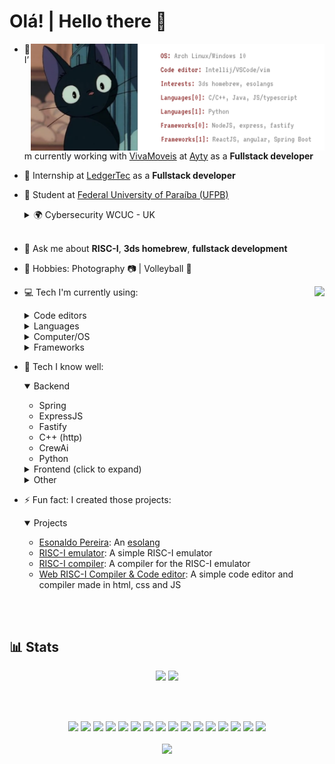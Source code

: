 <h1 align="left">Olá! | Hello there 👋
</h1>

<img src="./banner.svg" align="right" width="470px">

<p align="left" width="50%">
  
  - 🔭 I’m currently working with [VivaMoveis](https://vivamoveis.com/) at [Ayty](https://ayty.org) as a **Fullstack developer**
  - 🔭 Internship at [LedgerTec](https://ledgertec.com.br/) as a **Fullstack developer**
  - 📑 Student at [Federal University of Paraíba (UFPB)](https://ufpb.br)
    <details>
      <summary>🌍 Cybersecurity WCUC - UK</summary>

      - Exchange program: Paraíba sem fronteiras
      - Studied for 4 months

    </details>
    <br/>
  - 💬 Ask me about **RISC-I**, **3ds homebrew**, **fullstack development**
  - 🎲 Hobbies: Photography 📷 | Volleyball 🏐
  - 💻 Tech I'm currently using:
    <img src="https://github-readme-stats-710lucas.vercel.app/api?username=710lucas&theme=transparent&hide_border=true&title_color=953636&show=prs_merged_percentage&show_icons=true&rank_icon=default&card_width=490" align="right">
    <details>
      <summary>Code editors</summary>

      - VSCode
      - Vim
      - Intellij
    </details>
    <details>
      <summary>Languages</summary>    
      
    - C++
    - Javascript
    - Typescript
    - Java
    - Python
    </details>
    <details>
      <summary>Computer/OS</summary>

      - Notebook: Lenovo Legion Slim 5i
      - OS: Windows 11/Arch Linux/Fedora
      - Server: Sinapse - an old laptop running some services listed bellow
          <details>
            <summary>Sinapse's Services</summary>
   
          - Minecraft Server
          - Github actions runner
          - Personal websites
          - Personal "NAS"
          - Some DBs
          - Others
          </details>
    </details>
    <details>
      <summary>Frameworks</summary>

      - ExpressJS
      - Fastify
      - ReactJS
      - NextJS
      - Spring

    </details>

  - 🌳 Tech I know well:
    
    <details open>
      <summary>Backend</summary>
  
    - Spring
    - ExpressJS
    - Fastify
    - C++ (http)
    - CrewAi
    - Python
      
    </details>
    <details>
      <summary>Frontend (click to expand)</summary>
  
    - Typescript
    - ReactJS
    - Angular
    - NextJS
      
    </details>
        </details>
    <details>
      <summary>Other</summary>
  
    - homebrew (3ds, wii)
    - C++
    - Low level coding
      
    </details>
  - ⚡ Fun fact: I created those projects:
    <details open>
      <summary>Projects</summary>
  
    - [Esonaldo Pereira](https://github.com/710lucas/esonaldo-pereira): An [esolang](https://esolangs.org/wiki/Esoteric_programming_language)
    - [RISC-I emulator](https://github.com/710lucas/RISC-I-Emu): A simple RISC-I emulator
    - [RISC-I compiler](https://github.com/710lucas/RISC-I-Compiler): A compiler for the RISC-I emulator
    - [Web RISC-I Compiler & Code editor](https://710lucas.github.io/RISC-I-Compiler-web/public): A simple code editor and compiler made in html, css and JS
      
    </details>
  

</p>


<br>
<br>

<h2>
  📊 Stats 
</h2>


<p align="center">
  <img src="https://github-readme-stats.vercel.app/api/top-langs/?username=710lucas&layout=compact">  
  <img src="https://streak-stats.demolab.com?user=710lucas&hide_border=true">
</p>




  






<br>
<br>

<p align="center">
<!--     <img  src="https://i.pinimg.com/originals/d8/aa/d9/d8aad938f2beea672124ebf1309584c7.gif" style="height: 50vh" align="right"> -->
    <img src="https://cdn.jsdelivr.net/gh/devicons/devicon/icons/java/java-original-wordmark.svg" width="75vw"/>
    <img src="https://cdn.jsdelivr.net/gh/devicons/devicon/icons/javascript/javascript-plain.svg" width="75vw"/>
    <img src="https://cdn.jsdelivr.net/gh/devicons/devicon/icons/cplusplus/cplusplus-original.svg" width="75vw"/>
    <img src="https://cdn.jsdelivr.net/gh/devicons/devicon/icons/c/c-original.svg" width="75vw"/>
    <img src="https://cdn.jsdelivr.net/gh/devicons/devicon/icons/python/python-original-wordmark.svg" width="75vw" />
    <img src="https://cdn.jsdelivr.net/gh/devicons/devicon/icons/angularjs/angularjs-plain-wordmark.svg"  width="75vw"/>
    <img src="https://cdn.jsdelivr.net/gh/devicons/devicon/icons/html5/html5-original-wordmark.svg" width="75vw"/>
    <img src="https://cdn.jsdelivr.net/gh/devicons/devicon/icons/css3/css3-original-wordmark.svg" width="75vw"/>
    <img src="https://cdn.jsdelivr.net/gh/devicons/devicon/icons/spring/spring-original-wordmark.svg" width="75vw"/>
    <img src="https://cdn.jsdelivr.net/gh/devicons/devicon/icons/bash/bash-original.svg" width="75vw" />
    <img src="https://cdn.jsdelivr.net/gh/devicons/devicon/icons/ssh/ssh-original-wordmark.svg" width="75vw"/>
    <img src="https://cdn.jsdelivr.net/gh/devicons/devicon/icons/linux/linux-original.svg" width="75vw"/>
    <img src="https://cdn.jsdelivr.net/gh/devicons/devicon/icons/docker/docker-plain-wordmark.svg" width="75vw" /> 
    <img src="https://cdn.jsdelivr.net/gh/devicons/devicon/icons/react/react-original-wordmark.svg" width="75vw"/>
    <img src="https://cdn.jsdelivr.net/gh/devicons/devicon@latest/icons/nodejs/nodejs-original-wordmark.svg" width="75vw"/>
    <img src="https://cdn.jsdelivr.net/gh/devicons/devicon@latest/icons/typescript/typescript-original.svg" width="75vw"/>
    <br>
    <br>
    <img src="https://komarev.com/ghpvc/?username=710lucas">
    <br>
    <br>
</p>


        







<!---
LucasPB710/LucasPB710 is a ✨ special ✨ repository because its `README.md` (this file) appears on your GitHub profile.
You can click the Preview link to take a look at your changes.
--->
